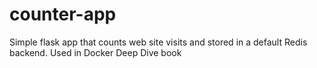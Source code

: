 # counter-app
Simple flask app that counts web site visits and stored in a default Redis backend. Used in Docker Deep Dive book
